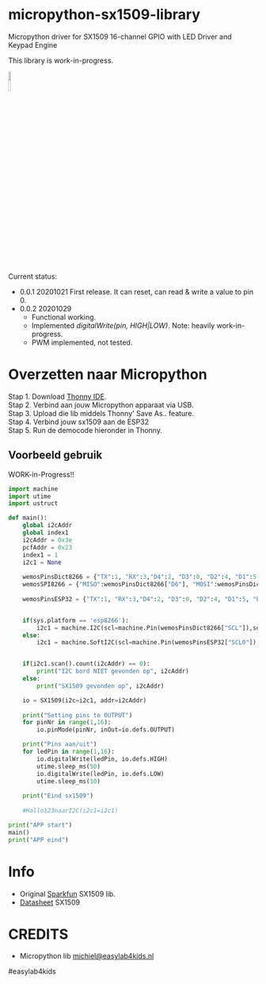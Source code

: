 # micropython-sx1509-library
Micropython driver for SX1509 16-channel GPIO with LED Driver and Keypad Engine

This library is work-in-progress.

<img src="https://cdn.sparkfun.com/r/500-500/assets/parts/1/0/9/5/6/13601-01.jpg" width="10%" hieght="10%">

Current status:
- 0.0.1 20201021 First release. It can reset, can read & write a value to pin 0.
- 0.0.2 20201029
  * Functional working.
  * Implemented <i>digitalWrite(pin, HIGH|LOW)</i>.  Note: heavily work-in-progress.
  * PWM implemented, not tested.

# Overzetten naar Micropython
 Stap 1. Download <a href="http://thonny.org">Thonny IDE</a>. <br>
 Stap 2. Verbind aan jouw Micropython apparaat via USB.<br>
 Stap 3. Upload die lib middels Thonny' Save As.. feature.<br>
 Stap 4. Verbind jouw sx1509 aan de ESP32<br>
 Stap 5. Run de democode hieronder in Thonny.<br>

## Voorbeeld gebruik
WORK-in-Progress!!

```python
import machine
import utime
import ustruct

def main():
    global i2cAddr
    global index1
    i2cAddr = 0x3e
    pcfAddr = 0x23
    index1 = 1
    i2c1 = None
    
    wemosPinsDict8266 = {"TX":1, "RX":3,"D4":2, "D3":0, "D2":4, "D1":5, "RX":3, "TX":1, "D8":15, "D7":13, "D6":12, "D5":14, "D0":16, "SCL":5, "SDA":4}
    wemosSPI8266 = {"MISO":wemosPinsDict8266["D6"], "MOSI":wemosPinsDict8266["D7"], "SCK":wemosPinsDict8266["D5"], "CSN":wemosPinsDict8266["D4"], "CE":wemosPinsDict8266["D3"]}
    
    wemosPinsESP32 = {"TX":1, "RX":3,"D4":2, "D3":0, "D2":4, "D1":5, "RX":3, "TX":1, "D8":15, "D7":13, "D6":12, "D5":14, "D0":16, "SCL0":21, "SDA0":22}


    if(sys.platform == 'esp8266'):
        i2c1 = machine.I2C(scl=machine.Pin(wemosPinsDict8266["SCL"]),sda=machine.Pin(wemosPinsDict8266["SDA"]),freq=100000)
    else:
        i2c1 = machine.SoftI2C(scl=machine.Pin(wemosPinsESP32["SCL0"]),sda=machine.Pin(wemosPinsESP32["SDA0"]),freq=100000)


    if(i2c1.scan().count(i2cAddr) == 0):
        print("I2C bord NIET gevonden op", i2cAddr)
    else:
        print("SX1509 gevonden op", i2cAddr)

    io = SX1509(i2c=i2c1, addr=i2cAddr)
    
    print("Setting pins to OUTPUT")
    for pinNr in range(1,16):
        io.pinMode(pinNr, inOut=io.defs.OUTPUT)

    print("Pins aan/uit")
    for ledPin in range(1,16):
        io.digitalWrite(ledPin, io.defs.HIGH)
        utime.sleep_ms(50)
        io.digitalWrite(ledPin, io.defs.LOW)
        utime.sleep_ms(10)
    
    print("Eind sx1509")
    
    #Hallo123naarI2C(i2c1=i2c1)

print("APP start")
main()
print("APP eind")

```

# Info
- Original <a href="https://learn.sparkfun.com/tutorials/sx1509-io-expander-breakout-hookup-guide">Sparkfun</a> SX1509 lib.
- <a href="https://datasheet.octopart.com/SX1509BIULTRT-Semtech-datasheet-12516845.pdf">Datasheet</a> SX1509


# CREDITS
- Micropython lib michiel@easylab4kids.nl

#easylab4kids

